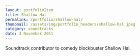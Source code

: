 ```yaml
---
layout: portfolioItem
title: Shallow Hal
permalink: /portfolio/shallow-hal/
thumbnail: /assets/img/portfolio_headers/shallow-hal.jpeg
category: soundtracks
date: 3 November 2011
---
```


Soundtrack contributor to comedy blockbuster Shallow Hal.